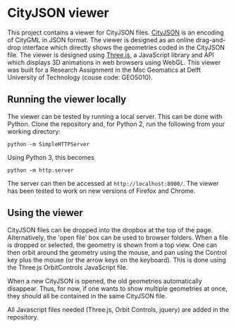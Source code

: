 # CityJSON viewer

This project contains a viewer for CityJSON files. [CityJSON](https://www.cityjson.org/en/0.8/) is an encoding of CityGML in JSON format. The viewer is designed as an online drag-and-drop interface which directly shows the geometries coded in the CityJSON file. The viewer is designed using [Three.js](https://threejs.org/), a JavaScript library and API which displays 3D animations in web browsers using WebGL. This viewer was built for a Research Assignment in the Msc Geomatics at Delft University of Technology (couse code: GEO5010).

## Running the viewer locally

The viewer can be tested by running a local server. This can be done with Python. Clone the repository and, for Python 2, run the following from your working directory:

    python -m SimpleHTTPServer

Using Python 3, this becomes
    
    python -m http.server
  
The server can then be accessed at `http://localhost:8000/`. The viewer has been tested to work on new versions of Firefox and Chrome.

## Using the viewer

CityJSON files can be dropped into the dropbox at the top of the page. Alternatively, the 'open file' box can be used to browser folders. When a file is dropped or selected, the geometry is shown from a top view. One can then orbit around the geometry using the mouse, and pan using the Control key plus the mouse (or the arrow keys on the keyboard). This is done using the Three.js OrbitControls JavaScript file.

When a new CityJSON is opened, the old geometries automatically disappear. Thus, for now, if one wants to show multiple geometries at once, they should all be contained in the same CityJSON file.

All Javascript files needed (Three.js, Orbit Controls, jquery) are added in the repository.
